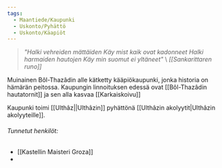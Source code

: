 ```yaml
---
tags:
  - Maantiede/Kaupunki
  - Uskonto/Pyhättö
  - Uskonto/Käapiöt
---
```

>*"Halki vehreiden mättäiden 
>Käy mist kaik ovat kadonneet 
>Halki harmaiden hautojen 
>Käy min suomut ei yltäneet"*
>\ 
>*[[Sankarittaren runo]]*


Muinainen Bôl-Thazâdin alle kätketty kääpiökaupunki, jonka historia on hämärän peitossa. Kaupungin linnoituksen edessä ovat [[Bôl-Thazâdin hautatornit]] ja sen alla kasvaa [[Karkaiskoivu]]

Kaupunki toimi [[Ulthâz||Ulthâzin]] pyhättönä [[Ulthâzin akolyytit|Ulthâzin akolyyteille]].

###### Tunnetut henkilöt:
- [[Kastellin Maisteri Groza]]
- 